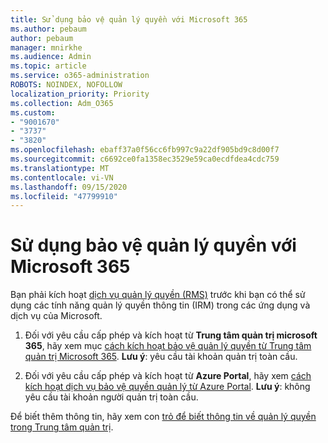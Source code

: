 ```yaml
---
title: Sử dụng bảo vệ quản lý quyền với Microsoft 365
ms.author: pebaum
author: pebaum
manager: mnirkhe
ms.audience: Admin
ms.topic: article
ms.service: o365-administration
ROBOTS: NOINDEX, NOFOLLOW
localization_priority: Priority
ms.collection: Adm_O365
ms.custom:
- "9001670"
- "3737"
- "3820"
ms.openlocfilehash: ebaff37a0f56cc6fb997c9a22df905bd9c8d00f7
ms.sourcegitcommit: c6692ce0fa1358ec3529e59ca0ecdfdea4cdc759
ms.translationtype: MT
ms.contentlocale: vi-VN
ms.lasthandoff: 09/15/2020
ms.locfileid: "47799910"
---
```

# <a name="use-rights-management-protection-with-microsoft-365"></a>Sử dụng bảo vệ quản lý quyền với Microsoft 365

Bạn phải kích hoạt [dịch vụ quản lý quyền (RMS)](https://docs.microsoft.com/azure/information-protection/what-is-azure-rms) trước khi bạn có thể sử dụng các tính năng quản lý quyền thông tin (IRM) trong các ứng dụng và dịch vụ của Microsoft.

1. Đối với yêu cầu cấp phép và kích hoạt từ **Trung tâm quản trị microsoft 365**, hãy xem mục [cách kích hoạt bảo vệ quản lý quyền từ Trung tâm quản trị Microsoft 365](https://docs.microsoft.com/azure/information-protection/activate-office365). **Lưu ý**: yêu cầu tài khoản quản trị toàn cầu.

2. Đối với yêu cầu cấp phép và kích hoạt từ **Azure Portal**, hãy xem [cách kích hoạt dịch vụ bảo vệ quyền quản lý từ Azure Portal](https://docs.microsoft.com/azure/information-protection/activate-azure). **Lưu ý**: không yêu cầu tài khoản người quản trị toàn cầu.

Để biết thêm thông tin, hãy xem con [trỏ để biết thông tin về quản lý quyền trong Trung tâm quản trị](https://docs.microsoft.com/office365/enterprise/activate-rms-in-office-365).
